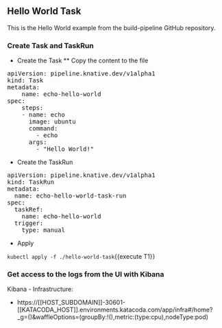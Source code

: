 ## Hello World Task

This is the Hello World example from the build-pipeline GitHub repository.

### Create Task and TaskRun

* Create the Task
** Copy the content to the file
<pre class="file" data-filename="./hello-world-task/01-task.yaml" data-target="replace">
apiVersion: pipeline.knative.dev/v1alpha1
kind: Task
metadata:
    name: echo-hello-world
spec:
    steps:
    - name: echo
      image: ubuntu
      command:
        - echo
      args:
        - "Hello World!"
</pre>

* Create the TaskRun

<pre class="file" data-filename="./hello-world-task/02-task-run.yaml" data-target="replace">
apiVersion: pipeline.knative.dev/v1alpha1
kind: TaskRun
metadata:
  name: echo-hello-world-task-run
spec:
  taskRef:
    name: echo-hello-world
  trigger:
    type: manual
</pre>

* Apply 

`kubectl apply -f ./hello-world-task`{{execute T1}}

### Get access to the logs from the UI with Kibana

Kibana - Infrastructure:
* https://[[HOST_SUBDOMAIN]]-30601-[[KATACODA_HOST]].environments.katacoda.com/app/infra#/home?_g=()&waffleOptions=(groupBy:!(),metric:(type:cpu),nodeType:pod)

